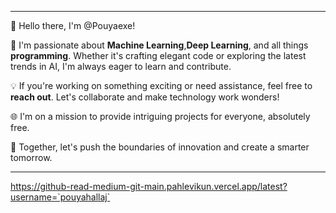 
---

👋 Hello there, I'm @Pouyaexe!

🌱 I'm passionate about **Machine Learning**,**Deep Learning**, and all things **programming**. Whether it's crafting elegant code or exploring the latest trends in AI, I'm always eager to learn and contribute.

💡 If you're working on something exciting or need assistance, feel free to **reach out**. Let's collaborate and make technology work wonders!

 🌐 I'm on a mission to provide intriguing projects for everyone, absolutely free.

🚀 Together, let's push the boundaries of innovation and create a smarter tomorrow.

---
https://github-read-medium-git-main.pahlevikun.vercel.app/latest?username=`pouyahallaj`
